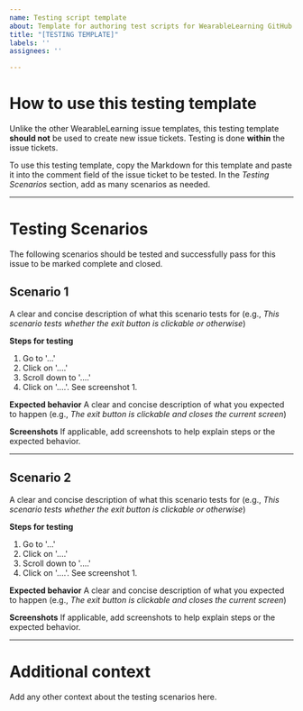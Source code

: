 ```yaml
---
name: Testing script template
about: Template for authoring test scripts for WearableLearning GitHub issues
title: "[TESTING TEMPLATE]"
labels: ''
assignees: ''

---
```


# How to use this testing template
Unlike the other WearableLearning issue templates, this testing template **should not** be used to create new issue tickets. Testing is done **within** the issue tickets. 

To use this testing template, copy the Markdown for this template and paste it into the comment field of the issue ticket to be tested. In the _Testing Scenarios_ section, add as many scenarios as needed.

---

# Testing Scenarios
The following scenarios should be tested and successfully pass for this issue to be marked complete and closed.

## Scenario 1
A clear and concise description of what this scenario tests for (e.g., _This scenario tests whether the exit button is clickable or otherwise_)

**Steps for testing**
1. Go to '...'
2. Click on '....'
3. Scroll down to '....'
4. Click on '....'. See screenshot 1.

**Expected behavior**
A clear and concise description of what you expected to happen (e.g., _The exit button is clickable and closes the current screen_)

**Screenshots**
If applicable, add screenshots to help explain steps or the expected behavior.

---

## Scenario 2
A clear and concise description of what this scenario tests for (e.g., _This scenario tests whether the exit button is clickable or otherwise_)

**Steps for testing**
1. Go to '...'
2. Click on '....'
3. Scroll down to '....'
4. Click on '....'. See screenshot 1.

**Expected behavior**
A clear and concise description of what you expected to happen (e.g., _The exit button is clickable and closes the current screen_)

**Screenshots**
If applicable, add screenshots to help explain steps or the expected behavior.

---

# Additional context
Add any other context about the testing scenarios here.
